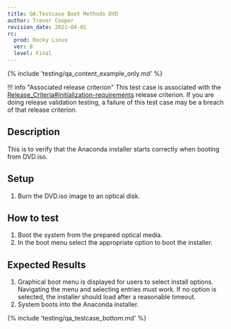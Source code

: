 ```yaml
---
title: QA:Testcase Boot Methods DVD
author: Trevor Cooper
revision_date: 2021-04-01
rc:
  prod: Rocky Linux
  ver: 8
  level: Final
---
```


{% include 'testing/qa_content_example_only.md' %}

!!! info "Associated release criterion"
    This test case is associated with the [Release_Criteria#initialization-requirements](../release_criteria.md#initialization-requirements) release criterion. If you are doing release validation testing, a failure of this test case may be a breach of that release criterion.

## Description
This is to verify that the Anaconda installer starts correctly when booting from DVD.iso.

## Setup
1. Burn the DVD.iso image to an optical disk.

## How to test
1. Boot the system from the prepared optical media.
2. In the boot menu select the appropriate option to boot the installer.

## Expected Results
1. Graphical boot menu is displayed for users to select install options. Navigating the menu and selecting entries must work. If no option is selected, the installer should load after a reasonable timeout.
2. System boots into the Anaconda installer.

{% include 'testing/qa_testcase_bottom.md' %}
